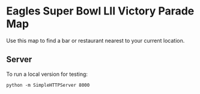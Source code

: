 # Eagles Super Bowl LII Victory Parade Map

Use this map to find a bar or restaurant nearest to your current location.


## Server

To run a local version for testing:

`python -m SimpleHTTPServer 8000`

